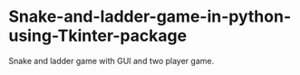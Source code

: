 # Snake-and-ladder-game-in-python-using-Tkinter-package
Snake and ladder game with GUI and two player game.

